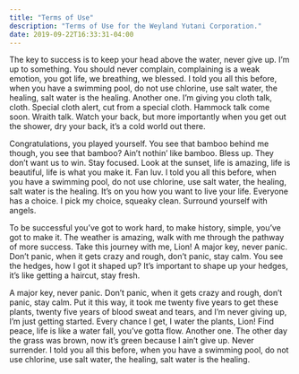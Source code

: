 ```yaml
---
title: "Terms of Use"
description: "Terms of Use for the Weyland Yutani Corporation."
date: 2019-09-22T16:33:31-04:00
---
```


 The key to success is to keep your head above the water, never give up. I’m up to something. You should never complain, complaining is a weak emotion, you got life, we breathing, we blessed. I told you all this before, when you have a swimming pool, do not use chlorine, use salt water, the healing, salt water is the healing. Another one. I’m giving you cloth talk, cloth. Special cloth alert, cut from a special cloth. Hammock talk come soon. Wraith talk. Watch your back, but more importantly when you get out the shower, dry your back, it’s a cold world out there.

Congratulations, you played yourself. You see that bamboo behind me though, you see that bamboo? Ain’t nothin’ like bamboo. Bless up. They don’t want us to win. Stay focused. Look at the sunset, life is amazing, life is beautiful, life is what you make it. Fan luv. I told you all this before, when you have a swimming pool, do not use chlorine, use salt water, the healing, salt water is the healing. It’s on you how you want to live your life. Everyone has a choice. I pick my choice, squeaky clean. Surround yourself with angels.

To be successful you’ve got to work hard, to make history, simple, you’ve got to make it. The weather is amazing, walk with me through the pathway of more success. Take this journey with me, Lion! A major key, never panic. Don’t panic, when it gets crazy and rough, don’t panic, stay calm. You see the hedges, how I got it shaped up? It’s important to shape up your hedges, it’s like getting a haircut, stay fresh.

A major key, never panic. Don’t panic, when it gets crazy and rough, don’t panic, stay calm. Put it this way, it took me twenty five years to get these plants, twenty five years of blood sweat and tears, and I’m never giving up, I’m just getting started. Every chance I get, I water the plants, Lion! Find peace, life is like a water fall, you’ve gotta flow. Another one. The other day the grass was brown, now it’s green because I ain’t give up. Never surrender. I told you all this before, when you have a swimming pool, do not use chlorine, use salt water, the healing, salt water is the healing.
